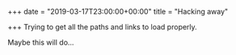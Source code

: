 +++
date = "2019-03-17T23:00:00+00:00"
title = "Hacking away"

+++
Trying to get all the paths and links to load properly.

Maybe this will do...